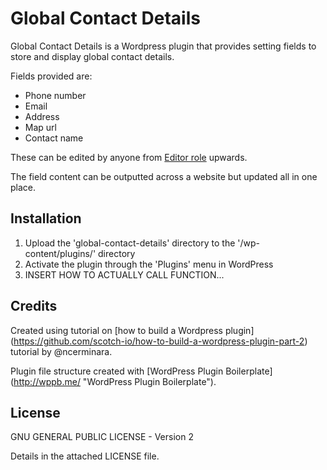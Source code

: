 # Global Contact Details
Global Contact Details is a Wordpress plugin that provides setting fields to store and display global contact details.

Fields provided are:

*   Phone number
*   Email
*   Address
*   Map url
*   Contact name

These can be edited by anyone from [Editor role](https://codex.wordpress.org/Roles_and_Capabilities#Editor "Wordpress Roles and Capabilities") upwards.

The field content can be outputted across a website but updated all in one place.

## Installation

1. Upload the 'global-contact-details' directory to the '/wp-content/plugins/' directory
2. Activate the plugin through the 'Plugins' menu in WordPress
3. INSERT HOW TO ACTUALLY CALL FUNCTION...

## Credits

Created using tutorial on [how to build a Wordpress plugin] (https://github.com/scotch-io/how-to-build-a-wordpress-plugin-part-2) tutorial by @ncerminara.

Plugin file structure created with [WordPress Plugin Boilerplate] (http://wppb.me/ "WordPress Plugin Boilerplate").

## License

GNU GENERAL PUBLIC LICENSE - Version 2

Details in the attached LICENSE file.
